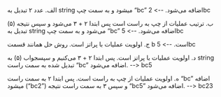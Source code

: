 
الف.  عدد ۲ تبدیل به string میشود و به سمت چپ “bc” اضافه می‌شود. --> 2bc


ب.  ترتیب عملیات از چپ به راست است پس ابتدا ۲ + ۳ می‌شود و سپس نتیجه (۵) تبدیل به string می‌شود و به سمت چپ “bc” اضافه می‌شود. --> 5bc
 

ج.  اولویت عملیات با پراتز است. روش حل همانند قسمت b است. --> 5bc


د.  اولویت عملیات با پراتز است. پس ابتدا ۲ + ۳ می‌کنیم و سپسجواب (۵) به string تبدیل شده به سمت راست “bc” اضافه می‌شود. --> bc5


ه.  اولویت عملیات از چپ به راست است. پس ابتدا ۲ به سمت راست “bc” اضافه میشود (“bc2”) و سپس ۳ به سمت راست نتیجه “bc5” اضافه می‌شود. --> bc23
